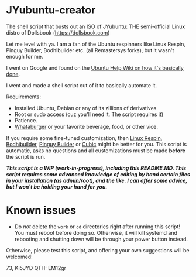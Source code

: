 # JYubuntu-creator
The shell script that busts out an ISO of JYubuntu: THE semi-official Linux distro of Dollsbook (https://dollsbook.com)

Let me level with ya. I am a fan of the Ubuntu respinners like Linux Respin, Pinguy Builder, Bodhibuilder etc. (all Remastersys forks), but it wasn't enough for me. 

I went on Google and found on the [Ubuntu Help Wiki on how it's basically done](https://help.ubuntu.com/community/MakeALiveCD/DVD/BootableFlashFromHarddiskInstall).

I went and made a shell script out of it to basically automate it.

Requirements:

+ Installed Ubuntu, Debian or any of its zillions of derivatives
+ Root or sudo access (cuz you'll need it. The script requires it)
+ Patience. 
+ [Whataburger](http://whataburger.com) or your favorite beverage, food, or other vice.

If you require some fine-tuned customization, then [Linux Respin](https://github.com/ch1x0r/LinuxRespin), [Bodhibuilder](https://github.com/stacefauske/bodhibuilder), [Pinguy Builder](https://github.com/pinguy/Pinguy-Builder) or [Cubic](https://launchpad.net/~cubic-wizard/+archive/ubuntu/release) might be better for you. This script is automatic, asks no questions and all customizations must be made **before** the script is run.

***This script is a WIP (work-in-progress), including this README.MD. This script requires some advanced knowledge of editing by hand certain files in your installation (as admin/root), and the like. I can offer some advice, but I won't be holding your hand for you.***

# Known issues

+ Do *not* delete the `work` or `cd` directories right after running this script! You must reboot before doing so. Otherwise, it will kill systemd and rebooting and shutting down will be through your power button instead.

Otherwise, please test this script, and offering your own suggestions will be welcomed! 

73, KI5JYD QTH: EM12gr
